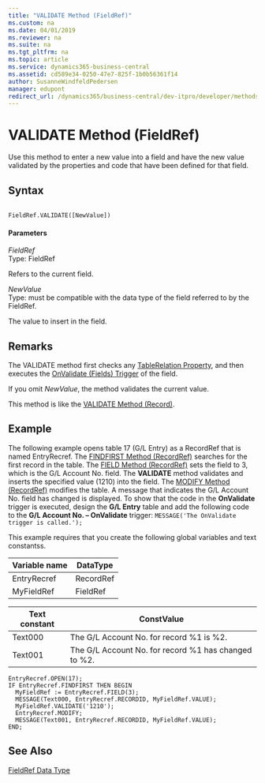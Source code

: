 ```yaml
---
title: "VALIDATE Method (FieldRef)"
ms.custom: na
ms.date: 04/01/2019
ms.reviewer: na
ms.suite: na
ms.tgt_pltfrm: na
ms.topic: article
ms.service: dynamics365-business-central
ms.assetid: cd589e34-0250-47e7-825f-1b0b56361f14
author: SusanneWindfeldPedersen
manager: edupont
redirect_url: /dynamics365/business-central/dev-itpro/developer/methods-auto/library
---
```


 

# VALIDATE Method (FieldRef)
Use this method to enter a new value into a field and have the new value validated by the properties and code that have been defined for that field.  

## Syntax  

```  

FieldRef.VALIDATE([NewValue])  
```  

#### Parameters  
 *FieldRef*  
 Type: FieldRef  

 Refers to the current field.  

 *NewValue*  
 Type: must be compatible with the data type of the field referred to by the FieldRef.  

 The value to insert in the field.  

## Remarks  
 The VALIDATE method first checks any [TableRelation Property](../properties/devenv-TableRelation-Property.md), and then executes the [OnValidate \(Fields\) Trigger](../triggers/devenv-OnValidate-Fields-Trigger.md) of the field.  

 If you omit *NewValue*, the method validates the current value.  

 This method is like the [VALIDATE Method \(Record\)](devenv-VALIDATE-Method-Record.md).  

## Example  
 The following example opens table 17 \(G/L Entry\) as a RecordRef that is named EntryRecref. The [FINDFIRST Method \(RecordRef\)](devenv-FINDFIRST-Method-RecordRef.md) searches for the first record in the table. The [FIELD Method \(RecordRef\)](devenv-FIELD-Method-RecordRef.md) sets the field to 3, which is the G/L Account No. field. The **VALIDATE** method validates and inserts the specified value \(1210\) into the field. The [MODIFY Method \(RecordRef\)](devenv-MODIFY-Method-RecordRef.md) modifies the table. A message that indicates the G/L Account No. field has changed is displayed. To show that the code in the **OnValidate** trigger is executed, design the **G/L Entry** table and add the following code to the **G/L Account No. – OnValidate** trigger: `MESSAGE('The OnValidate trigger is called.');`  

 This example requires that you create the following global variables and text constantss.  

|Variable name|DataType|  
|-------------------|--------------|  
|EntryRecref|RecordRef|  
|MyFieldRef|FieldRef|  

|Text constant|ConstValue|  
|-------------------|----------------|  
|Text000|The G/L Account No. for record %1 is %2.|  
|Text001|The G/L Account No. for record %1 has changed to %2.|  

```  
EntryRecref.OPEN(17);  
IF EntryRecref.FINDFIRST THEN BEGIN  
  MyFieldRef := EntryRecref.FIELD(3);  
  MESSAGE(Text000, EntryRecref.RECORDID, MyFieldRef.VALUE);  
  MyFieldRef.VALIDATE('1210');  
  EntryRecref.MODIFY;  
  MESSAGE(Text001, EntryRecref.RECORDID, MyFieldRef.VALUE);  
END;  
```  

## See Also  
 [FieldRef Data Type](../datatypes/devenv-FieldRef-Data-Type.md)
